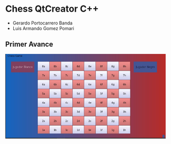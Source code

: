 # Chess QtCreator C++

- Gerardo Portocarrero Banda
- Luis Armando Gomez Pomari

## Primer Avance
![alt tag](docs/1erAvance.jpg)


